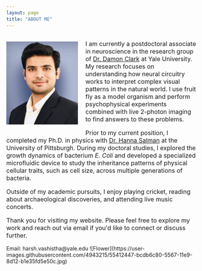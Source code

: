 ```yaml
---
layout: page
title: "ABOUT ME"
---
```

<div style="font-size: 16px;">
    <div style="overflow:auto;">
        <img src="Picture.jpeg" alt="Alt text" style="float:left; margin:  20px 20px 20px 0px; width:190px; height:220px;"/>
        <p >I am currently a postdoctoral associate in neuroscience in the research group of <a href="https://clarklab.yale.edu/">Dr. Damon Clark</a> at Yale University. My research focuses on understanding how neural circuitry works to interpret complex visual patterns in the natural world. I use fruit fly as a model organism and perform psychophysical experiments combined with live 2-photon imaging to find answers to these problems.</p>
        <p>Prior to my current position, I completed my Ph.D. in physics with <a href="https://salmanhanna.wixsite.com/salman-lab/">Dr. Hanna Salman</a> at the University of Pittsburgh. During my doctoral studies, I explored the growth dynamics of bacterium <em>E. Coli</em> and developed a specialized microfluidic device to study the inheritance patterns of physical cellular traits, such as cell size, across multiple generations of bacteria.</p>
        <p>Outside of my academic pursuits, I enjoy playing cricket, reading about archaeological discoveries, and attending live music concerts.</p>
        <p>Thank you for visiting my website. Please feel free to explore my work and reach out via email if you'd like to connect or discuss further.</p>
    </div>
</div>
Email: harsh.vashistha@yale.edu
![Flower](https://user-images.githubusercontent.com/4943215/55412447-bcdb6c80-5567-11e9-8d12-b1e35fd5e50c.jpg)
